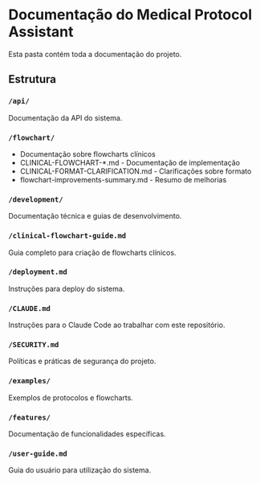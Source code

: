 # Documentação do Medical Protocol Assistant

Esta pasta contém toda a documentação do projeto.

## Estrutura

### `/api/`
Documentação da API do sistema.

### `/flowchart/`
- Documentação sobre flowcharts clínicos
- CLINICAL-FLOWCHART-*.md - Documentação de implementação
- CLINICAL-FORMAT-CLARIFICATION.md - Clarificações sobre formato
- flowchart-improvements-summary.md - Resumo de melhorias

### `/development/`
Documentação técnica e guias de desenvolvimento.

### `/clinical-flowchart-guide.md`
Guia completo para criação de flowcharts clínicos.

### `/deployment.md`
Instruções para deploy do sistema.

### `/CLAUDE.md`
Instruções para o Claude Code ao trabalhar com este repositório.

### `/SECURITY.md`
Políticas e práticas de segurança do projeto.

### `/examples/`
Exemplos de protocolos e flowcharts.

### `/features/`
Documentação de funcionalidades específicas.

### `/user-guide.md`
Guia do usuário para utilização do sistema.